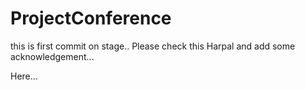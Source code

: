 # ProjectConference

this is first commit on stage.. 
Please check this Harpal and add some acknowledgement...

Here...
